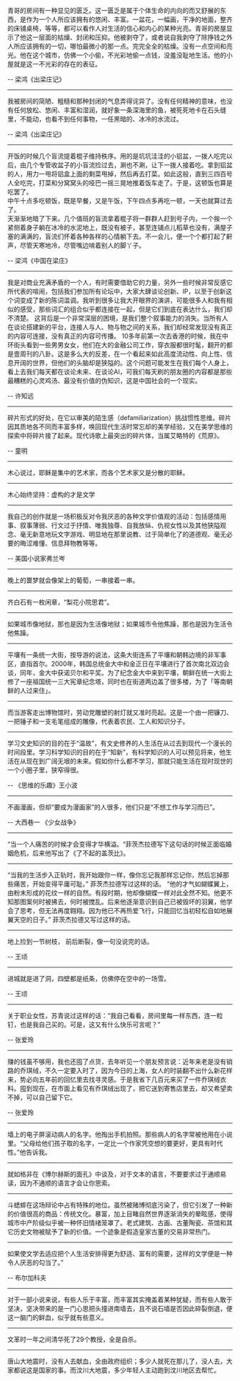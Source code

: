青哥的房间有一种显见的匮乏。这一匮乏是属于个体生命的内向的而又舒展的东西，是作为一个人所应该拥有的悠闲、丰富。一盆花，一幅画，干净的地面，整齐的床铺桌椅，等等，都可以看作人对生活的信心和内心的某种光亮。青哥的房屋显示了他这一层面的枯燥、封闭和压抑。他被剥夺了，或者说自我剥夺了除挣钱之外人所应该拥有的一切，哪怕最微小的那一点。完完全全的枯燥。没有一点空间和亮光。他在这个城市，仿佛一个小偷，不光彩地偷一点钱，没羞没耻地生活。他的小屋就是这一不光彩的存在的表征。

-- 梁鸿《出梁庄记》
___
我被房间的简陋、粗糙和那种封闭的气息弄得诧异了。没有任何精神的意味，也没有任何放松、悠闲、丰富和湿润，就好象一条深海里的鱼，被死死地卡在石头缝里，不能动，也看不到任何事物，一任黑暗的、冰冷的水流过。

-- 梁鸿《出梁庄记》
___
开饭的时候几个盲流提着棍子维持秩序。用的是坑坑洼洼的小铝盆，一拨人吃完以后，由几个专管收盆子的小盲流捡过去，涮也不涮，让下一拨人接着吃。拿到铝盆的人，用力一甩将铝盒上面的剩菜甩掉，然后再去打菜。如此这般，直到三四百号人全吃完，打菜和分窝窝头的哑巴一摇三晃地推着饭车走了。于是，这顿饭也算是吃罢了。  
中午十点多吃顿饭，既是早餐，又是午饭，下午四点多再吃一顿，一天也就算过去了。  
天渐渐地暗了下来。几个值班的盲流拿着棍子将一群群人赶到号子内，一个挨一个紧侧着身子躺在冰冷的水泥地上，既没有被子，甚至连铺点儿稻草也没有，满屋子塞的满满的，盲流们怀着各种各样的心情躺下去。不一会儿，便一个个都打起了鼾声，尽管天寒地冷，尽管嘴边啃着别人的脚丫子。

-- 梁鸿《中国在梁庄》
___
我是对商业充满矛盾的一个人，有时需要借助它的力量，另外一些时候非常反感它所代表的喧闹，包括我们参加所有论坛中，大家大肆谈论创新、IP，以至于创新这个词变成了新的陈词滥调。我听到很多让我大开眼界的演讲，可能很多人和我有相似的感受，那些词汇的组合似乎都连接在一起，但是它们到底在表达什么，我们却不清楚。 这背后是一个非常深层的困境，是我们整个叙事能力的消失。当所有人在谈论搭建新的平台，连接人与人、物与物之间的关系，我们却经常发现没有真正的内容可连接，没有真正的内容可传播。 10多年前第一次去香港的时候，我在中环街头看到一些男男女女，他们在大的金融公司工作，穿衣服都很时髦，翻开的都是壹周刊的八卦。这是多么大的反差，在一个看起来如此高度流动性、向上性、信息开阔的世界，但他们的头脑却是狭隘的。这个问题可能发生在我们每个人身上，看上去我们每天都在谈论未来、在谈论AI，可我们每天刷的朋友圈的内容都是那些最糟糕的心灵鸡汤、最没有价值的伪知识，这是中国社会的一个现实。

-- 许知远
___
碎片形式的好处，在它以审美的陌生感（defamiliarization）挑战惯性思维。碎片因其质地各不同而丰富多样，唤回现代生活时常忘却的美学经验，又在美学思维的探索中将碎片接了起来。现代诗歌上最突出的碎片体，当属艾略特的《荒原》。

-- 童明
___
木心说过，耶稣是集中的艺术家，而各个艺术家又是分散的耶稣。
___
木心始终坚持：虚构的才是文学
___
我自己的创作就是一场积极反对令我厌恶的各种文学价值观的活动：包括感情用事、叙事薄弱、行文过于抒情、唯我独尊、自我放纵、仇视女性以及其他狭隘观念、毫无新意地玩文字游戏、明显地在那里说教、过于简单化了的道德观、毫无必要的晦涩难懂、信息拜物教等等。

-- 美国小说家弗兰岑
___
晚上的噩梦就会像架上的葡萄，一串接着一串。
___
齐白石有一枚闲章，“梨花小院思君”。
___
如果城市像地狱，那也是因为生活像地狱；如果城市令他焦躁，那也是因为生活令他焦躁。
___
平壤有一条统一大街，按导游的说法，这条大街连系了平壤和朝韩边境的非军事区，直指首尔。2000年，韩国总统金大中和金正日在平壤进行了首次南北双边会谈，同年，金大中获诺贝尔和平奖。为了纪念金大中来到平壤，朝鲜在统一大街上修了一座祖国统一三大宪章纪念塔，同时也在街道两边盖了很多楼，为了「等南朝鲜的人过来住」。
___
而当游客走出博物馆时，劳动党雕塑的射灯就又准时亮起。这是一个由一把镰刀、一把锤子和一支毛笔组成的雕像，代表着农民、工人和知识分子。
___
学习文史知识的目的在于“温故”，有文史修养的人生活在从过去到现代一个漫长的时间段里。学习科学知识的目的在于“知新”，有科学知识的人可以预见将来，他生活在从现在到广阔无垠的未来。假如你什么都不学习，那就只能生活在现时现世的一个小圈子里，狭窄得很。

-- 《思维的乐趣》王小波
___
不画漫画，但却“要成为漫画家”的人很多，他们只是“不想工作与学习而已”。

-- 大西巷一 《少女战争》
___
“当一个人痛苦的时候才会变得才华横溢。“菲茨杰拉德写下这句话的时候正面临婚姻危机，后来他写出了《了不起的盖茨比》。
___
“当我的生活步入正轨时，我开始跟你一样，像你忘记我那样忘记你，然后忘掉那些痛苦，开始变得平庸可耻。” 菲茨杰拉德写过这样的话。 “他的才气如蝴蝶翼上，由粉末形成的花纹一样的自然。有段时期，他却像蝴蝶一样对此全然不知。他更不知那图案何时被拂去，何时被搅乱。后来他逐渐意识到自己已被毁坏的羽翼，他学会了思考，但无法再度翱翔。因为他已不再热爱飞行，只能回忆当初轻松自如地展翼天空的日子。” 菲茨杰拉德又写过这样的话。
___
地上捡到一节树枝， 前后断裂，像一句没说完的话。

-- 王顷
___
进城就是进了洞，四壁都是纸条，仿佛停在空中的一场雪。

-- 王顷
___
关于职业女性，苏青说过这样的话：“我自己看看，房间里每一样东西，连一粒钉，也是我自己买的。可是，这又有什么快乐可言呢？”

-- 张爱玲
___
赚的钱虽不够用，我也还囤了点货，去年听见一个朋友预言说：近年来老是没有销路的乔琪绒，不久一定要入时了，因为今日的上海，女人的时装翻不出什么新花样来，势必向五年前的回忆里去找寻灵感。于是我省下几百元来买了一件乔琪绒衣料。囤到现在，在市面上看见有乔琪绒出现了，把它送到寄售店里去，却又希望卖不掉，可以自己留下它。

-- 张爱玲
___
墙上的电子屏滚动病人的名字。他掏出手机拍照。那些病人的名字常被他用在小说里。“父母给他们孩子取的名字，一定比一个作家凭空想的要更好，更具有时代性。”他告诉我。
___
就如格非在《博尔赫斯的面孔》中谈及，对于文本的语言，不要要求过于通顺易读，因为不通顺的语言才会让你思索。
___
斗蟋蟀在这场辩论中占有特殊的地位。虽然被赌博彻底污染了，但它引发了一种新的价值很高的商品：传统文化。暴富，加上目睹自然世界逐渐消失的晕眩感，使得城市中产阶级似乎被一种怀旧情绪笼罩了。老式建筑、古画、古董陶瓷、茶馆和其它历史文物被赋予了新的价值。一个迹象是假造皇家古董的交易非常热门。
___
如果使文学去适应把个人生活安排得更为舒适、富有的需要，这样的文学便是一种令人厌恶的勾当了。” 

-- 布尔加科夫
___
对于一部小说来说，有些人乐于丰富，而丰富其实掩盖着某种犹疑，而有些人敢于坚决，坚决带来的是一门心思把头撞进南墙去，且不说石墙是否因此碎裂倒退，便这一脑门的鲜血，似乎就有些意义。
___
文革时一年之间清华死了29个教授，全是自杀。
___
唐山大地震时，没有人去献血，全由政府组织；多少人就死在那儿了，没人去，大家都说这是国家的事。而汶川大地震，多少年轻人主动跑到汶川地区去帮忙。
